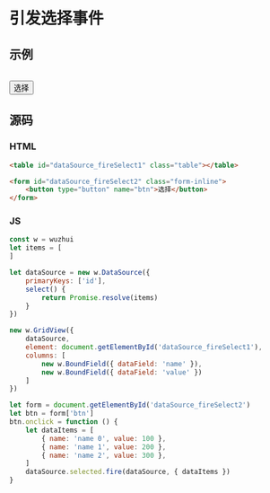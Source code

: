 # 引发选择事件

## 示例

<table id="dataSource_fireSelect1" class="table"></table>

<form id="dataSource_fireSelect2" class="form-inline">
    <button type="button" name="btn">选择</button>
</form>

## 源码

### HTML

```html
<table id="dataSource_fireSelect1" class="table"></table>

<form id="dataSource_fireSelect2" class="form-inline">
    <button type="button" name="btn">选择</button>
</form>
```

### JS

```js
const w = wuzhui
let items = [
]

let dataSource = new w.DataSource({
    primaryKeys: ['id'],
    select() {
        return Promise.resolve(items)
    }
})

new w.GridView({
    dataSource,
    element: document.getElementById('dataSource_fireSelect1'),
    columns: [
        new w.BoundField({ dataField: 'name' }),
        new w.BoundField({ dataField: 'value' })
    ]
})

let form = document.getElementById('dataSource_fireSelect2')
let btn = form['btn']
btn.onclick = function () {
    let dataItems = [
        { name: 'name 0', value: 100 },
        { name: 'name 1', value: 200 },
        { name: 'name 2', value: 300 },
    ]
    dataSource.selected.fire(dataSource, { dataItems })
}
```